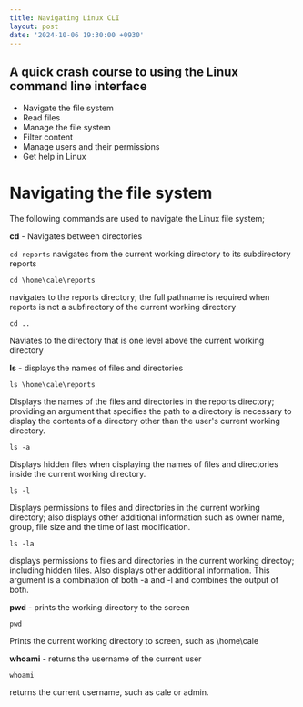 ```yaml
---
title: Navigating Linux CLI
layout: post
date: '2024-10-06 19:30:00 +0930'
---
```

## A quick crash course to using the Linux command line interface

- Navigate the file system
- Read files
- Manage the file system
- Filter content
- Manage users and their permissions
- Get help in Linux

# Navigating the file system

The following commands are used to navigate the Linux file system;

**cd** - Navigates between directories

```cd reports```
navigates from the current working directory to its subdirectory reports

	cd \home\cale\reports
navigates to the reports directory; the full pathname is required when reports is not a subfirectory of the current working directory

	cd ..
Naviates to the directory that is one level above the current working directory

**ls** - displays the names of files and directories

	ls \home\cale\reports
DIsplays the names of the files and directories in the reports directory; providing an argument that specifies the path to a directory is necessary to display the contents of a directory other than the user's current working directory.

	ls -a
Displays hidden files when displaying the names of files and directories inside the current working directory.

	ls -l
Displays permissions to files and directories in the current working directory; also displays other additional information such as owner name, group, file size and the time of last modification.

	ls -la
displays permissions to files and directories in the current working directoy; including hidden files. Also displays other additional information. This argument is a combination of both -a and -l and combines the output of both.

**pwd** - prints the working directory to the screen

	pwd
Prints the current working directory to screen, such as \home\cale

**whoami** - returns the username of the current user

	whoami
returns the current username, such as cale or admin.
